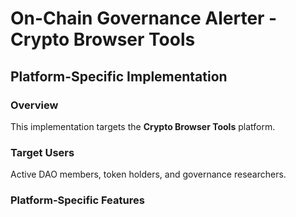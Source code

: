 # On-Chain Governance Alerter - Crypto Browser Tools

## Platform-Specific Implementation

### Overview
This implementation targets the **Crypto Browser Tools** platform.

### Target Users
Active DAO members, token holders, and governance researchers.

### Platform-Specific Features
